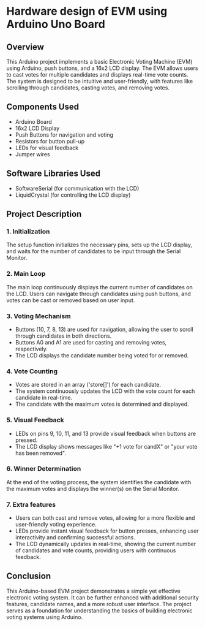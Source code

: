 
# Hardware design of EVM using Arduino Uno Board


## Overview
This Arduino project implements a basic Electronic Voting Machine (EVM) using Arduino, push buttons, and a 16x2 LCD display. The EVM allows users to cast votes for multiple candidates and displays real-time vote counts. The system is designed to be intuitive and user-friendly, with features like scrolling through candidates, casting votes, and removing votes.
## Components Used

 * Arduino Board
 * 16x2 LCD Display
* Push Buttons for navigation and voting
* Resistors for button pull-up
* LEDs for visual feedback
* Jumper wires
## Software Libraries Used
* SoftwareSerial (for communication with the LCD)
* LiquidCrystal (for controlling the LCD display)
## Project Description
### 1. Initialization
The setup function initializes the necessary pins, sets up the LCD display, and waits for the number of candidates to be input through the Serial Monitor.
### 2. Main Loop
The main loop continuously displays the current number of candidates on the LCD. Users can navigate through candidates using push buttons, and votes can be cast or removed based on user input.
### 3. Voting Mechanism
* Buttons (10, 7, 8, 13) are used for navigation, allowing the user to scroll through candidates in both directions.
* Buttons A0 and A1 are used for casting and removing votes, respectively.
* The LCD displays the candidate number being voted for or removed.
### 4. Vote Counting
* Votes are stored in an array ('store[]') for each candidate.
* The system continuously updates the LCD with the vote count for each candidate in real-time.
* The candidate with the maximum votes is determined and displayed.
### 5. Visual Feedback
* LEDs on pins 9, 10, 11, and 13 provide visual feedback when buttons are pressed.
* The LCD display shows messages like "+1 vote for candX" or "your vote has been removed".
### 6. Winner Determination
At the end of the voting process, the system identifies the candidate with the maximum votes and displays the winner(s) on the Serial Monitor.
### 7. Extra features
* Users can both cast and remove votes, allowing for a more flexible and user-friendly voting experience.
* LEDs provide instant visual feedback for button presses, enhancing user interactivity and confirming successful actions.
* The LCD dynamically updates in real-time, showing the current number of candidates and vote counts, providing users with continuous feedback.
## Conclusion
This Arduino-based EVM project demonstrates a simple yet effective electronic voting system. It can be further enhanced with additional security features, candidate names, and a more robust user interface. The project serves as a foundation for understanding the basics of building electronic voting systems using Arduino.